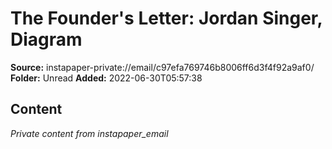 # The Founder's Letter: Jordan Singer, Diagram

**Source:** instapaper-private://email/c97efa769746b8006ff6d3f4f92a9af0/
**Folder:** Unread
**Added:** 2022-06-30T05:57:38




## Content
*Private content from instapaper_email*
